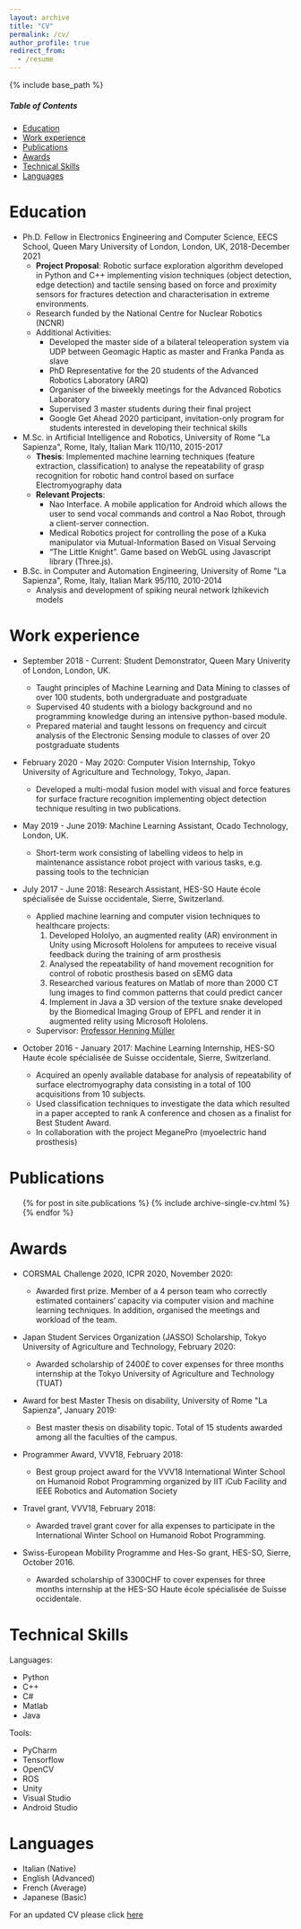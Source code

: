 ```yaml
---
layout: archive
title: "CV"
permalink: /cv/
author_profile: true
redirect_from:
  - /resume
---
```


{% include base_path %}

##### Table of Contents
- [Education](#education)
- [Work experience](#work-experience)
- [Publications](#publications)
- [Awards](#awards)
- [Technical Skills](#technical-skills)
- [Languages](#languages)

Education
======
* Ph.D. Fellow in Electronics Engineering and Computer Science, EECS School, Queen Mary University of London, London, UK, 2018-December 2021
  * **Project Proposal**: Robotic surface exploration algorithm developed in Python and C++ implementing vision techniques (object detection, edge detection) and tactile sensing based on force and proximity sensors for fractures detection and characterisation in extreme environments. 
  * Research funded by the National Centre for Nuclear Robotics (NCNR)
  * Additional Activities:
    * Developed the master side of a bilateral teleoperation system via UDP between Geomagic Haptic as master and Franka Panda as slave
    * PhD Representative for the 20 students of the Advanced Robotics Laboratory (ARQ)
	* Organiser of the biweekly meetings for the Advanced Robotics Laboratory
	* Supervised 3 master students during their final project
	* Google Get Ahead 2020 participant, invitation-only program for students interested in developing their technical skills
* M.Sc. in Artificial Intelligence and Robotics, University of Rome "La Sapienza", Rome, Italy, Italian Mark 110/110, 2015-2017
  * **Thesis**: Implemented machine learning techniques (feature extraction, classification) to analyse the repeatability of grasp recognition for robotic hand control based on surface Electromyography data
  * **Relevant Projects**: 
    * Nao Interface. A mobile application for Android which allows the user to send vocal commands and control a Nao Robot, through a client-server connection. 
	* Medical Robotics project for controlling the pose of a Kuka manipulator via Mutual-Information Based on Visual Servoing
    * “The Little Knight”. Game based on WebGL using Javascript library (Three.js).
* B.Sc. in Computer and Automation Engineering, University of Rome "La Sapienza", Rome, Italy, Italian Mark 95/110, 2010-2014
  * Analysis and development of spiking neural network Izhikevich models


Work experience
======
* September 2018 - Current: Student Demonstrator, Queen Mary Univerity of London, London, UK.
  * Taught  principles of Machine Learning and Data Mining to classes of over 100 students, both undergraduate and postgraduate
  * Supervised 40 students with a biology background and no programming knowledge during an intensive python-based module.
  * Prepared material and taught lessons on frequency and circuit analysis of the Electronic Sensing module to classes of over 20 postgraduate students

* February 2020 - May 2020: Computer Vision Internship, Tokyo University of Agriculture and Technology, Tokyo, Japan.
  * Developed a multi-modal fusion model with visual and force features for surface fracture recognition implementing object detection technique resulting in two publications.

* May 2019 - June 2019: Machine Learning Assistant, Ocado Technology, London, UK.
  * Short-term work consisting of labelling videos to help in maintenance assistance robot project with various tasks, e.g. passing tools to the technician

* July 2017 - June 2018: Research Assistant, HES-SO Haute école spécialisée de Suisse occidentale, Sierre, Switzerland.
  * Applied machine learning and computer vision techniques to healthcare projects: 
    1. Developed Hololyo, an augmented reality (AR) environment in Unity using Microsoft Hololens for amputees to receive visual feedback during the training of arm prosthesis 
    2. Analysed the repeatability of hand movement recognition for control of robotic prosthesis based on sEMG data
    3. Researched various features on Matlab of more than 2000 CT lung images to find common patterns that could predict cancer
    4. Implement in Java a 3D version of the texture snake developed by the Biomedical Imaging Group of EPFL and render it in augmented relity using Microsoft Hololens.
  * Supervisor: [Professor Henning Müller](https://www.hevs.ch/en/rad-institutes/institute-of-information-systems/collaborateurs/professor-uas/muller-1609)

* October 2016 - January 2017: Machine Learning Internship, HES-SO Haute école spécialisée de Suisse occidentale, Sierre, Switzerland.
  * Acquired an openly available database for analysis of repeatability of surface electromyography data consisting in a total of 100 acquisitions from 10 subjects. 
  * Used classification techniques to investigate the data which resulted in a paper accepted to rank A conference and chosen as a finalist for Best Student Award. 
  * In collaboration with the project MeganePro (myoelectric hand prosthesis)


Publications
======
  <ul>{% for post in site.publications %}
    {% include archive-single-cv.html %}
  {% endfor %}</ul>
  
Awards
======
* CORSMAL Challenge 2020, ICPR 2020, November 2020:
  * Awarded first prize. Member of a 4 person team who correctly estimated containers’ capacity via computer vision and machine learning techniques. In addition, organised the meetings and workload of the team.

* Japan Student Services Organization (JASSO) Scholarship, Tokyo University of Agriculture and Technology, February 2020: 
  * Awarded scholarship of 2400£ to cover expenses for three months internship at the Tokyo University of Agriculture and Technology (TUAT)

* Award for best Master Thesis on disability, University of Rome "La Sapienza", January 2019:
  * Best master thesis on disability topic. Total of 15 students awarded among all the faculties of the campus.

* Programmer Award, VVV18, February 2018:
  * Best group project award for the VVV18 International Winter School on Humanoid Robot Programming organized by IIT iCub Facility and IEEE Robotics and Automation Society

* Travel grant, VVV18, February 2018:
  * Awarded travel grant cover for alla expenses to participate in the International Winter School on Humanoid Robot Programming.

* Swiss-European Mobility Programme and Hes-So grant, HES-SO, Sierre, October 2016.
  * Awarded scholarship of 3300CHF to cover expenses for three months internship at the HES-SO Haute école spécialisée de Suisse occidentale.

Technical Skills
======
Languages:
* Python
* C++
* C#
* Matlab
* Java

Tools:
* PyCharm
* Tensorflow
* OpenCV
* ROS
* Unity
* Visual Studio
* Android Studio

Languages
======
* Italian (Native)
* English (Advanced)
* French (Average)
* Japanese (Basic)
  
 For an updated CV please click [here](https://www.dropbox.com/s/jfifkmryddqmnb8/Resume_FrancescaPalermo.pdf?dl=0)